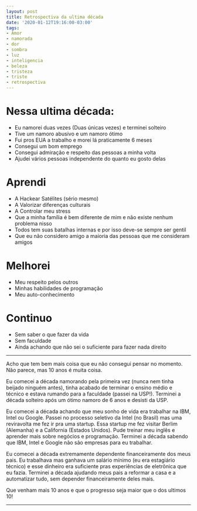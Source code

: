 ```yaml
---
layout: post
title: Retrospectiva da ultima década
date: '2020-01-12T19:16:00-03:00'
tags:
- Amor
- namorada
- dor
- sombra
- luz
- inteligencia
- beleza
- tristeza
- triste
- retrospectiva
---
```


# Nessa ultima década:
- Eu namorei duas vezes (Duas únicas vezes) e terminei solteiro
- Tive um namoro abusivo e um namoro ótimo
- Fui pros EUA a trabalho e morei lá praticamente 6 meses
- Consegui um bom emprego
- Consegui admiração e respeito das pessoas a minha volta
- Ajudei vários pessoas independente do quanto eu gosto delas

# Aprendi
- A Hackear Satélites (sério mesmo)
- A Valorizar diferenças culturais
- A Controlar meu stress
- Que a minha família é bem diferente de mim e não existe nenhum problema nisso
- Todos tem suas batalhas internas e por isso deve-se sempre ser gentil
- Que eu não considero amigo a maioria das pessoas que me consideram amigos

# Melhorei
- Meu respeito pelos outros
- Minhas habilidades de programação
- Meu auto-conhecimento

# Continuo
- Sem saber o que fazer da vida
- Sem faculdade
- Ainda achando que não sei o suficiente para fazer nada direito

-----------------------
Acho que tem bem mais coisa que eu não consegui pensar no momento. Não parece, mas 10 anos é muita coisa.

Eu comecei a década namorando pela primeira vez (nunca nem tinha beijado ninguém antes), tinha acabado de terminar o ensino médio e técnico e estava rumando para a faculdade (passei na USP!). Terminei a década solteiro após um ótimo namoro de 6 anos e desisti da USP.

Eu comecei a década achando que meu sonho de vida era trabalhar na IBM, Intel ou Google. Passei no processo seletivo da Intel (no Brasil) mas uma reviravolta me fez ir pra uma startup. Essa startup me fez visitar Berlim (Alemanha) e a California (Estados Unidos). Pude treinar meu inglês e aprender mais sobre negócios e programação. Terminei a década sabendo que IBM, Intel e Google não são empresas para eu trabalhar.

Eu comecei a década extremamente dependente financeiramente dos meus pais. Eu trabalhava mas ganhava um salário mínimo (eu era estagiário técnico) e esse dinheiro era suficiente pras experiências de eletrônica que eu fazia. Terminei a década ajudando meus pais a reformar a casa e a automatizar tudo, sem depender financeiramente deles mais.

Que venham mais 10 anos e que o progresso seja maior que o dos ultimos 10!

-----------------------
